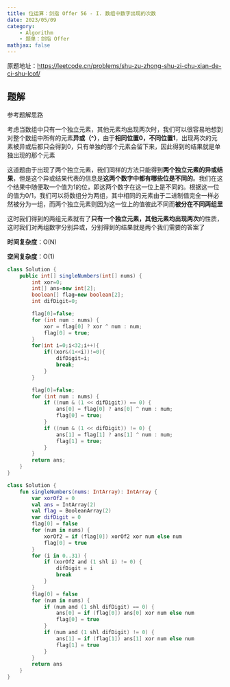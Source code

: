 ```yaml
---
title: 位运算：剑指 Offer 56 - I. 数组中数字出现的次数
date: 2023/05/09
category: 
    - Algorithm
    - 题单：剑指 Offer
mathjax: false
---
```

原题地址：https://leetcode.cn/problems/shu-zu-zhong-shu-zi-chu-xian-de-ci-shu-lcof/

## 题解
参考题解思路

考虑当数组中只有一个独立元素，其他元素均出现两次时，我们可以很容易地想到对整个数组中所有的元素**异或（^）**，由于**相同位置0，不同位置1**，出现两次的元素被异或后都只会得到0，只有单独的那个元素会留下来，因此得到的结果就是单独出现的那个元素

这道题由于出现了两个独立元素，我们同样的方法只能得到**两个独立元素的异或结果**，但是这个异或结果代表的信息是**这两个数字中都有哪些位是不同的**。我们在这个结果中随便取一个值为1的位，即这两个数字在这一位上是不同的。根据这一位的值为0/1，我们可以将数组分为两组，其中相同的元素由于二进制值完全一样必然被分为一组，而两个独立元素则因为这一位上的值彼此不同而**被分在不同两组里**

这时我们得到的两组元素就有了**只有一个独立元素，其他元素均出现两次**的性质，这时我们对两组数字分别异或，分别得到的结果就是两个我们需要的答案了

**时间复杂度**：O(N)

**空间复杂度**：O(1)

```Java []
class Solution {
    public int[] singleNumbers(int[] nums) {
        int xor=0;
        int[] ans=new int[2];
        boolean[] flag=new boolean[2];
        int difDigit=0;

        flag[0]=false;
        for (int num : nums) {
            xor = flag[0] ? xor ^ num : num;
            flag[0] = true;
        }
        for(int i=0;i<32;i++){
            if((xor&(1<<i))!=0){
                difDigit=i;
                break;
            }
        }

        flag[0]=false;
        for (int num : nums) {
            if ((num & (1 << difDigit)) == 0) {
                ans[0] = flag[0] ? ans[0] ^ num : num;
                flag[0] = true;
            }
            if ((num & (1 << difDigit)) != 0) {
                ans[1] = flag[1] ? ans[1] ^ num : num;
                flag[1] = true;
            }
        }
        return ans;
    }
}
```
```Kotlin []
class Solution {
    fun singleNumbers(nums: IntArray): IntArray {
        var xorOf2 = 0
        val ans = IntArray(2)
        val flag = BooleanArray(2)
        var difDigit = 0
        flag[0] = false
        for (num in nums) {
            xorOf2 = if (flag[0]) xorOf2 xor num else num
            flag[0] = true
        }
        for (i in 0..31) {
            if (xorOf2 and (1 shl i) != 0) {
                difDigit = i
                break
            }
        }
        flag[0] = false
        for (num in nums) {
            if (num and (1 shl difDigit) == 0) {
                ans[0] = if (flag[0]) ans[0] xor num else num
                flag[0] = true
            }
            if (num and (1 shl difDigit) != 0) {
                ans[1] = if (flag[1]) ans[1] xor num else num
                flag[1] = true
            }
        }
        return ans
    }
}

```